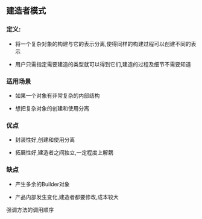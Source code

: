## 建造者模式

### 定义:

- 将一个复杂对象的构建与它的表示分离,使得同样的构建过程可以创建不同的表示

- 用户只需指定需要建造的类型就可以得到它们,建造的过程及细节不需要知道

### 适用场景

- 如果一个对象有非常复杂的内部结构

- 想把复杂对象的创建和使用分离

### 优点

- 封装性好,创建和使用分离

- 拓展性好,建造者之间独立,一定程度上解耦

### 缺点

- 产生多余的Builder对象

- 产品内部发生变化,建造者都要修改,成本较大



强调方法的调用顺序

